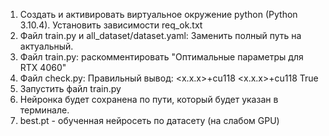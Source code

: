 1) Создать и активировать виртуальное окружение python (Python 3.10.4). Установить зависимости req_ok.txt
2) Файл train.py и all_dataset/dataset.yaml:
   Заменить полный путь на актуальный.
3) Файл train.py: раскомментировать "Оптимальные параметры для RTX 4060"
4) Файл check.py:
   Правильный вывод:
   <x.x.x>+cu118
   <x.x.x>+cu118
   True
5) Запустить файл train.py
6) Нейронка будет сохранена по пути, который будет указан в терминале.
7) best.pt - обученная нейросеть по датасету (на слабом GPU)
